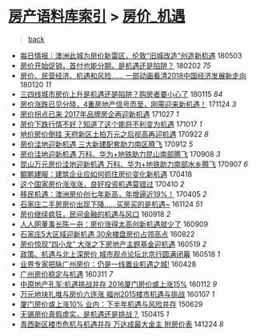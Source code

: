 [房产语料库索引](../../README.md)  > [房价_机遇](房价_机遇.md)
====
> [back](../README.md)

- [每日情报｜澳洲此城为房价新雷区，伦敦“旧城改造”创造新机遇](http://jkwz.applinzi.com/ittc/7098787806505862150.html#%E6%AF%8F%E6%97%A5%E6%83%85%E6%8A%A5%EF%BD%9C%E6%BE%B3%E6%B4%B2%E6%AD%A4%E5%9F%8E%E4%B8%BA%E6%88%BF%E4%BB%B7%E6%96%B0%E9%9B%B7%E5%8C%BA%EF%BC%8C%E4%BC%A6%E6%95%A6%E2%80%9C%E6%97%A7%E5%9F%8E%E6%94%B9%E9%80%A0%E2%80%9D%E5%88%9B%E9%80%A0%E6%96%B0%E6%9C%BA%E9%81%87) 180503  
- [房价开始促销，首付也能分期，是机遇还是陷阱？](http://jkwz.applinzi.com/ittc/7065428419569779723.html#%E6%88%BF%E4%BB%B7%E5%BC%80%E5%A7%8B%E4%BF%83%E9%94%80%EF%BC%8C%E9%A6%96%E4%BB%98%E4%B9%9F%E8%83%BD%E5%88%86%E6%9C%9F%EF%BC%8C%E6%98%AF%E6%9C%BA%E9%81%87%E8%BF%98%E6%98%AF%E9%99%B7%E9%98%B1%EF%BC%9F) 180202 *75* 
- [房价、民营经济、机遇和风险…… 一部动画看清2018中国经济发展新走向](http://jkwz.applinzi.com/ittc/7060607229684614151.html#%E6%88%BF%E4%BB%B7%E3%80%81%E6%B0%91%E8%90%A5%E7%BB%8F%E6%B5%8E%E3%80%81%E6%9C%BA%E9%81%87%E5%92%8C%E9%A3%8E%E9%99%A9%E2%80%A6%E2%80%A6+%E4%B8%80%E9%83%A8%E5%8A%A8%E7%94%BB%E7%9C%8B%E6%B8%852018%E4%B8%AD%E5%9B%BD%E7%BB%8F%E6%B5%8E%E5%8F%91%E5%B1%95%E6%96%B0%E8%B5%B0%E5%90%91) 180120 *11* 
- [三四线城市房价上升是机遇还是陷阱？购房者要小心了](http://jkwz.applinzi.com/ittc/7058747180368528391.html#%E4%B8%89%E5%9B%9B%E7%BA%BF%E5%9F%8E%E5%B8%82%E6%88%BF%E4%BB%B7%E4%B8%8A%E5%8D%87%E6%98%AF%E6%9C%BA%E9%81%87%E8%BF%98%E6%98%AF%E9%99%B7%E9%98%B1%EF%BC%9F%E8%B4%AD%E6%88%BF%E8%80%85%E8%A6%81%E5%B0%8F%E5%BF%83%E4%BA%86) 180115 *84* 
- [房价涨跌已见分晓，4重房地产信号而至，刚需迎来新机遇！](http://jkwz.applinzi.com/ittc/7039550034129978384.html#%E6%88%BF%E4%BB%B7%E6%B6%A8%E8%B7%8C%E5%B7%B2%E8%A7%81%E5%88%86%E6%99%93%EF%BC%8C4%E9%87%8D%E6%88%BF%E5%9C%B0%E4%BA%A7%E4%BF%A1%E5%8F%B7%E8%80%8C%E8%87%B3%EF%BC%8C%E5%88%9A%E9%9C%80%E8%BF%8E%E6%9D%A5%E6%96%B0%E6%9C%BA%E9%81%87%EF%BC%81) 171124 *3* 
- [房价拐点已来 2017年品牌房企再迎新机遇](http://jkwz.applinzi.com/ittc/7028908843743052817.html#%E6%88%BF%E4%BB%B7%E6%8B%90%E7%82%B9%E5%B7%B2%E6%9D%A5+2017%E5%B9%B4%E5%93%81%E7%89%8C%E6%88%BF%E4%BC%81%E5%86%8D%E8%BF%8E%E6%96%B0%E6%9C%BA%E9%81%87) 171027 *1* 
- [房价下跌行情不好？知道了这个能将不利变为机遇](http://jkwz.applinzi.com/ittc/7025445501149905937.html#%E6%88%BF%E4%BB%B7%E4%B8%8B%E8%B7%8C%E8%A1%8C%E6%83%85%E4%B8%8D%E5%A5%BD%EF%BC%9F%E7%9F%A5%E9%81%93%E4%BA%86%E8%BF%99%E4%B8%AA%E8%83%BD%E5%B0%86%E4%B8%8D%E5%88%A9%E5%8F%98%E4%B8%BA%E6%9C%BA%E9%81%87) 171017 *1* 
- [地价房价倒挂 天府新区土拍万元之后视高再迎机遇](http://jkwz.applinzi.com/ittc/7016198026157360144.html#%E5%9C%B0%E4%BB%B7%E6%88%BF%E4%BB%B7%E5%80%92%E6%8C%82+%E5%A4%A9%E5%BA%9C%E6%96%B0%E5%8C%BA%E5%9C%9F%E6%8B%8D%E4%B8%87%E5%85%83%E4%B9%8B%E5%90%8E%E8%A7%86%E9%AB%98%E5%86%8D%E8%BF%8E%E6%9C%BA%E9%81%87) 170922 *8* 
- [房价洼地迎新机遇 三大新建配套助力南区腾飞](http://jkwz.applinzi.com/ittc/7012475245414581264.html#%E6%88%BF%E4%BB%B7%E6%B4%BC%E5%9C%B0%E8%BF%8E%E6%96%B0%E6%9C%BA%E9%81%87+%E4%B8%89%E5%A4%A7%E6%96%B0%E5%BB%BA%E9%85%8D%E5%A5%97%E5%8A%A9%E5%8A%9B%E5%8D%97%E5%8C%BA%E8%85%BE%E9%A3%9E) 170912 *5* 
- [房价洼地迎新机遇 万科、华为+地铁助力昆山南部腾飞](http://jkwz.applinzi.com/ittc/7010965832279278608.html#%E6%88%BF%E4%BB%B7%E6%B4%BC%E5%9C%B0%E8%BF%8E%E6%96%B0%E6%9C%BA%E9%81%87+%E4%B8%87%E7%A7%91%E3%80%81%E5%8D%8E%E4%B8%BA%2B%E5%9C%B0%E9%93%81%E5%8A%A9%E5%8A%9B%E6%98%86%E5%B1%B1%E5%8D%97%E9%83%A8%E8%85%BE%E9%A3%9E) 170908 *3* 
- [昆山万元房价洼地迎新机遇 万科、华为+地铁助力南部水乡腾飞](http://jkwz.applinzi.com/ittc/7010585508311467024.html#%E6%98%86%E5%B1%B1%E4%B8%87%E5%85%83%E6%88%BF%E4%BB%B7%E6%B4%BC%E5%9C%B0%E8%BF%8E%E6%96%B0%E6%9C%BA%E9%81%87+%E4%B8%87%E7%A7%91%E3%80%81%E5%8D%8E%E4%B8%BA%2B%E5%9C%B0%E9%93%81%E5%8A%A9%E5%8A%9B%E5%8D%97%E9%83%A8%E6%B0%B4%E4%B9%A1%E8%85%BE%E9%A3%9E) 170907 *6* 
- [鲲鹏建服：建筑企业应如何抓住房价变化新机遇](http://jkwz.applinzi.com/ittc/6957816024937268228.html#%E9%B2%B2%E9%B9%8F%E5%BB%BA%E6%9C%8D%EF%BC%9A%E5%BB%BA%E7%AD%91%E4%BC%81%E4%B8%9A%E5%BA%94%E5%A6%82%E4%BD%95%E6%8A%93%E4%BD%8F%E6%88%BF%E4%BB%B7%E5%8F%98%E5%8C%96%E6%96%B0%E6%9C%BA%E9%81%87) 170418  
- [这个国家房价涨涨涨，良好投资机遇莫错过](http://jkwz.applinzi.com/ittc/6954902797542753285.html#%E8%BF%99%E4%B8%AA%E5%9B%BD%E5%AE%B6%E6%88%BF%E4%BB%B7%E6%B6%A8%E6%B6%A8%E6%B6%A8%EF%BC%8C%E8%89%AF%E5%A5%BD%E6%8A%95%E8%B5%84%E6%9C%BA%E9%81%87%E8%8E%AB%E9%94%99%E8%BF%87) 170410 *2* 
- [移民机遇：澳洲房价创七年新高，年增逼近19%！](http://jkwz.applinzi.com/ittc/6952993098174039044.html#%E7%A7%BB%E6%B0%91%E6%9C%BA%E9%81%87%EF%BC%9A%E6%BE%B3%E6%B4%B2%E6%88%BF%E4%BB%B7%E5%88%9B%E4%B8%83%E5%B9%B4%E6%96%B0%E9%AB%98%EF%BC%8C%E5%B9%B4%E5%A2%9E%E9%80%BC%E8%BF%9119%25%EF%BC%81) 170405 *2* 
- [石家庄二手房房价出现下降……买房买的是机遇~](http://jkwz.applinzi.com/ittc/6904057889458488325.html#%E7%9F%B3%E5%AE%B6%E5%BA%84%E4%BA%8C%E6%89%8B%E6%88%BF%E6%88%BF%E4%BB%B7%E5%87%BA%E7%8E%B0%E4%B8%8B%E9%99%8D%E2%80%A6%E2%80%A6%E4%B9%B0%E6%88%BF%E4%B9%B0%E7%9A%84%E6%98%AF%E6%9C%BA%E9%81%87%7E) 161124 *51* 
- [房价继续疯狂，民间金融的机遇与风口](http://jkwz.applinzi.com/ittc/6879128963951100933.html#%E6%88%BF%E4%BB%B7%E7%BB%A7%E7%BB%AD%E7%96%AF%E7%8B%82%EF%BC%8C%E6%B0%91%E9%97%B4%E9%87%91%E8%9E%8D%E7%9A%84%E6%9C%BA%E9%81%87%E4%B8%8E%E9%A3%8E%E5%8F%A3) 160918 *2* 
- [人人网董事长陈一舟：房价涨得太高创新机遇就少了](http://jkwz.applinzi.com/ittc/6875758231107929092.html#%E4%BA%BA%E4%BA%BA%E7%BD%91%E8%91%A3%E4%BA%8B%E9%95%BF%E9%99%88%E4%B8%80%E8%88%9F%EF%BC%9A%E6%88%BF%E4%BB%B7%E6%B6%A8%E5%BE%97%E5%A4%AA%E9%AB%98%E5%88%9B%E6%96%B0%E6%9C%BA%E9%81%87%E5%B0%B1%E5%B0%91%E4%BA%86) 160909  
- [石家庄5大区域迎新机遇 30余楼盘房价占领高点](http://jkwz.applinzi.com/ittc/6869147255646454788.html#%E7%9F%B3%E5%AE%B6%E5%BA%845%E5%A4%A7%E5%8C%BA%E5%9F%9F%E8%BF%8E%E6%96%B0%E6%9C%BA%E9%81%87+30%E4%BD%99%E6%A5%BC%E7%9B%98%E6%88%BF%E4%BB%B7%E5%8D%A0%E9%A2%86%E9%AB%98%E7%82%B9) 160822  
- [房价惊现“四小龙” 大涨之下房地产主题基金迎机遇](http://jkwz.applinzi.com/ittc/6833860136753693701.html#%E6%88%BF%E4%BB%B7%E6%83%8A%E7%8E%B0%E2%80%9C%E5%9B%9B%E5%B0%8F%E9%BE%99%E2%80%9D+%E5%A4%A7%E6%B6%A8%E4%B9%8B%E4%B8%8B%E6%88%BF%E5%9C%B0%E4%BA%A7%E4%B8%BB%E9%A2%98%E5%9F%BA%E9%87%91%E8%BF%8E%E6%9C%BA%E9%81%87) 160519 *2* 
- [政策、机遇与北上深房价 城市观点论坛北京行圆满闭幕](http://jkwz.applinzi.com/ittc/6833372434631492613.html#%E6%94%BF%E7%AD%96%E3%80%81%E6%9C%BA%E9%81%87%E4%B8%8E%E5%8C%97%E4%B8%8A%E6%B7%B1%E6%88%BF%E4%BB%B7+%E5%9F%8E%E5%B8%82%E8%A7%82%E7%82%B9%E8%AE%BA%E5%9D%9B%E5%8C%97%E4%BA%AC%E8%A1%8C%E5%9C%86%E6%BB%A1%E9%97%AD%E5%B9%95) 160518 *1* 
- [业界专家把脉广州房价：仍是一线置业机遇之城!](http://jkwz.applinzi.com/ittc/6826246586145178629.html#%E4%B8%9A%E7%95%8C%E4%B8%93%E5%AE%B6%E6%8A%8A%E8%84%89%E5%B9%BF%E5%B7%9E%E6%88%BF%E4%BB%B7%EF%BC%9A%E4%BB%8D%E6%98%AF%E4%B8%80%E7%BA%BF%E7%BD%AE%E4%B8%9A%E6%9C%BA%E9%81%87%E4%B9%8B%E5%9F%8E%21) 160428  
- [广州房价稳定与机遇](http://jkwz.applinzi.com/ittc/6808152765746381828.html#%E5%B9%BF%E5%B7%9E%E6%88%BF%E4%BB%B7%E7%A8%B3%E5%AE%9A%E4%B8%8E%E6%9C%BA%E9%81%87) 160311 *7* 
- [中原地产孔军:机遇挑战并存 2016厦门房价或上涨15%](http://jkwz.applinzi.com/ittc/6786431704235508740.html#%E4%B8%AD%E5%8E%9F%E5%9C%B0%E4%BA%A7%E5%AD%94%E5%86%9B%3A%E6%9C%BA%E9%81%87%E6%8C%91%E6%88%98%E5%B9%B6%E5%AD%98+2016%E5%8E%A6%E9%97%A8%E6%88%BF%E4%BB%B7%E6%88%96%E4%B8%8A%E6%B6%A815%25) 160112 *9* 
- [万元地块扎堆与房价六连涨 福州2015楼市机遇与挑战](http://jkwz.applinzi.com/ittc/6784503526491423749.html#%E4%B8%87%E5%85%83%E5%9C%B0%E5%9D%97%E6%89%8E%E5%A0%86%E4%B8%8E%E6%88%BF%E4%BB%B7%E5%85%AD%E8%BF%9E%E6%B6%A8+%E7%A6%8F%E5%B7%9E2015%E6%A5%BC%E5%B8%82%E6%9C%BA%E9%81%87%E4%B8%8E%E6%8C%91%E6%88%98) 160107 *1* 
- [厦门房价或上涨10% 业内：下半年机遇与风险并存](http://jkwz.applinzi.com/ittc/547650611425296742.html#%E5%8E%A6%E9%97%A8%E6%88%BF%E4%BB%B7%E6%88%96%E4%B8%8A%E6%B6%A810%25+%E4%B8%9A%E5%86%85%EF%BC%9A%E4%B8%8B%E5%8D%8A%E5%B9%B4%E6%9C%BA%E9%81%87%E4%B8%8E%E9%A3%8E%E9%99%A9%E5%B9%B6%E5%AD%98) 150629  
- [无锡房价真假虚实，是机遇还是挑战？](http://jkwz.applinzi.com/ittc/547650611404950127.html#%E6%97%A0%E9%94%A1%E6%88%BF%E4%BB%B7%E7%9C%9F%E5%81%87%E8%99%9A%E5%AE%9E%EF%BC%8C%E6%98%AF%E6%9C%BA%E9%81%87%E8%BF%98%E6%98%AF%E6%8C%91%E6%88%98%EF%BC%9F) 150415 *1* 
- [青西新区楼市危机与机遇并存 万达成最大金主 附房价表](http://jkwz.applinzi.com/ittc/547650611384114127.html#%E9%9D%92%E8%A5%BF%E6%96%B0%E5%8C%BA%E6%A5%BC%E5%B8%82%E5%8D%B1%E6%9C%BA%E4%B8%8E%E6%9C%BA%E9%81%87%E5%B9%B6%E5%AD%98+%E4%B8%87%E8%BE%BE%E6%88%90%E6%9C%80%E5%A4%A7%E9%87%91%E4%B8%BB+%E9%99%84%E6%88%BF%E4%BB%B7%E8%A1%A8) 141224 *8* 

